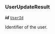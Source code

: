

### UserUpdateResult





  
<article>

***id*** [`UserId`](/docs/user-model--page#userid) 

Identifier of the user.

</article>

